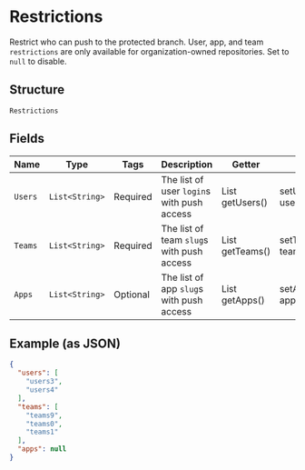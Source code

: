 
# Restrictions

Restrict who can push to the protected branch. User, app, and team `restrictions` are only available for organization-owned repositories. Set to `null` to disable.

## Structure

`Restrictions`

## Fields

| Name | Type | Tags | Description | Getter | Setter |
|  --- | --- | --- | --- | --- | --- |
| `Users` | `List<String>` | Required | The list of user `login`s with push access | List<String> getUsers() | setUsers(List<String> users) |
| `Teams` | `List<String>` | Required | The list of team `slug`s with push access | List<String> getTeams() | setTeams(List<String> teams) |
| `Apps` | `List<String>` | Optional | The list of app `slug`s with push access | List<String> getApps() | setApps(List<String> apps) |

## Example (as JSON)

```json
{
  "users": [
    "users3",
    "users4"
  ],
  "teams": [
    "teams9",
    "teams0",
    "teams1"
  ],
  "apps": null
}
```

